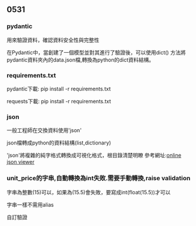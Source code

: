 ## 0531
### pydantic

用來驗證資料，確認資料安全性與完整性

在Pydantic中，當創建了一個模型並對其進行了驗證後，可以使用dict() 方法將pydantic資料夾內的data.json檔,轉換為python的dict資料結構。

### requirements.txt
pydantic下載:
pip install -r requirements.txt

requests下載:
pip install -r requirements.txt

### json
一般工程師在交換資料使用'json'


json檔轉成python的資料結構(list,dictionary)

'json'將複雜的純字格式轉換成可視化格式，根目錄清楚明瞭
參考網址:[online json viewer](https://jsonviewer.stack.hu/)

### unit_price的字串,自動轉換為int失敗.需要手動轉換,raise validation
字串為整數(15)可以，如果為(15.5)會失敗，要寫成int(float(15.5))才可以

字串一樣不需用alias

自訂驗證